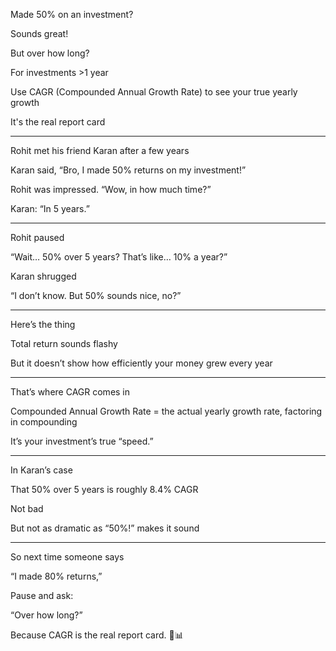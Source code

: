 Made 50% on an investment? 

Sounds great! 

But over how long? 

For investments >1 year

Use CAGR (Compounded Annual Growth Rate) to see your true yearly growth

It's the real report card

---

Rohit met his friend Karan after a few years

Karan said, “Bro, I made 50% returns on my investment!”

Rohit was impressed. “Wow, in how much time?”

Karan: “In 5 years.”

---

Rohit paused

“Wait… 50% over 5 years? That’s like… 10% a year?”

Karan shrugged

“I don’t know. But 50% sounds nice, no?”

---

Here’s the thing

Total return sounds flashy

But it doesn’t show how efficiently your money grew every year

---

That’s where CAGR comes in

Compounded Annual Growth Rate = the actual yearly growth rate, factoring in compounding

It’s your investment’s true “speed.”

---

In Karan’s case

That 50% over 5 years is roughly 8.4% CAGR

Not bad

But not as dramatic as “50%!” makes it sound

---

So next time someone says

“I made 80% returns,” 

Pause and ask:

“Over how long?”

Because CAGR is the real report card. 🧮📊
